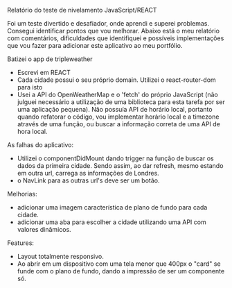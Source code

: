 Relatório do teste de nivelamento JavaScript/REACT

Foi um teste divertido e desafiador, onde aprendi e superei problemas.
Consegui identificar pontos que vou melhorar. Abaixo está o meu relatório com comentários, dificuldades que identifiquei e possíveis implementações que vou fazer para adicionar este aplicativo ao meu portfólio.

Batizei o app de tripleweather

- Escrevi em REACT
- Cada cidade possui o seu próprio domain. Utilizei o react-router-dom para isto
- Usei a API do OpenWeatherMap e o 'fetch' do próprio JavaScript (não julguei necessário a utilização de uma biblioteca para esta tarefa por ser uma aplicação pequena). Não possuía API de horário local, portanto quando refatorar o código, vou implementar horário local e a timezone através de uma função, ou buscar a informação correta de uma API de hora local.

As falhas do aplicativo:
- Utilizei o componentDidMount dando trigger na função de buscar os dados da primeira cidade. Sendo assim, ao dar refresh, mesmo estando em outra url, carrega as informações de Londres.
- o NavLink para as outras url's deve ser um botão. 

Melhorias:
- adicionar uma imagem característica de plano de fundo para cada cidade. 
- adicionar uma aba para escolher a cidade utilizando uma API com valores dinâmicos.

Features:
- Layout totalmente responsivo.
- Ao abrir em um dispositivo com uma tela menor que 400px o "card" se funde com o plano de fundo, dando a impressão de ser um componente só.
